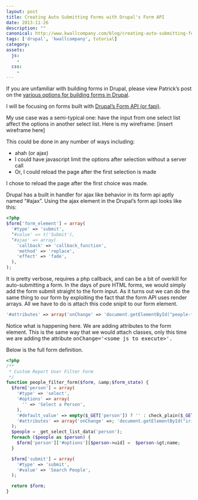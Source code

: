 ```yaml
---
layout: post
title: Creating Auto Submitting Forms with Drupal's Form API
date: 2013-11-26
description: ""
canonical: http://www.kwallcompany.com/blog/creating-auto-submitting-forms-drupals-form-api
tags: ['drupal', 'kwallcompany', tutorial]
category:
assets:
  js:
    -
  css:
    -
---
```


If you are unfamiliar with building forms in Drupal, please view Patrick’s post on the <a href="http://www.kwallcompany.com/blog/details-formation-forms">various options for building forms in Drupal</a>.

I will be focusing on forms built with <a href="https://api.drupal.org/api/drupal/developer%21topics%21forms_api_reference.html/7" target="_blank">Drupal’s Form API (or fapi)</a>.

My use case was a semi-typical one: have the input from one select list affect the options in another select list. Here is my wireframe: [insert wireframe here]

This could be done in any number of ways including:

- ahah (or ajax)
- I could have javascript limit the options after selection without a server call
- Or, I could reload the page after the first selection is made

I chose to reload the page after the first choice was made.

Drupal has a built in handler for ajax like behavior in its form api aptly named “#ajax”. Using the ajax element in the Drupal’s form api looks like this:

```php
<?php
$form['form_element'] = array(
  '#type' => 'submit',
  ‘#value' => t('Submit'),
  ‘#ajax' => array(
    'callback' => 'callback_function',
    'method' => 'replace',
    'effect' => 'fade',
  ),
);
```

It is pretty verbose, requires a php callback, and can be a bit of overkill for auto-submitting a form. In the days of pure HTML forms, we would simply add the form submit straight to the form input. As it turns out we can do the same thing to our form by exploiting the fact that the form API uses render arrays. All we have to do is attach this code snipit to our form element.

```php
'#attributes' => array('onChange' => 'document.getElementById("people-filter-form").submit();')
```

Notice what is happening here. We are adding attributes to the form element. This is the same way that we would attach classes, only this time we are adding the attribute <tt>onChange='&lt;some js to execute&gt;'.</tt>

Below is the full form definition.

```php
<?php
/**
 * Custom Report User Filter Form
 */
function people_filter_form($form, &amp;$form_state) {
  $form['person'] = array(
    '#type' => 'select',
    '#options' => array(
      '' => 'Select a Person',
    ),
    '#default_value' => empty($_GET['person']) ? '' : check_plain($_GET['person']),
    '#attributes' => array('onChange' =>; 'document.getElementById("iris-app-people-filter-form").submit();'),
  );
  $people = _get_select_list_data('person');
  foreach ($people as $person) {
    $form['person']['#options'][$person->uid] =  $person-&gt;name;
  }

  $form['submit'] = array(
    '#type' => 'submit',
    '#value' => 'Search People',
  );

  return $form;
}
```
